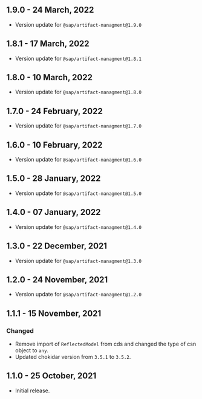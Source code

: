 ## 1.9.0 - 24 March, 2022
* Version update for `@sap/artifact-managment@1.9.0`
## 1.8.1 - 17 March, 2022
* Version update for `@sap/artifact-managment@1.8.1`
## 1.8.0 - 10 March, 2022
* Version update for `@sap/artifact-managment@1.8.0`
## 1.7.0 - 24 February, 2022
* Version update for `@sap/artifact-managment@1.7.0`
## 1.6.0 - 10 February, 2022
* Version update for `@sap/artifact-managment@1.6.0`
## 1.5.0 - 28 January, 2022
* Version update for `@sap/artifact-managment@1.5.0`
## 1.4.0 - 07 January, 2022
* Version update for `@sap/artifact-managment@1.4.0`
## 1.3.0 - 22 December, 2021
* Version update for `@sap/artifact-managment@1.3.0`
## 1.2.0 - 24 November, 2021
* Version update for `@sap/artifact-managment@1.2.0`
## 1.1.1 - 15 November, 2021
### Changed
* Remove import of `ReflectedModel` from cds and changed the type of csn object to `any`.
* Updated chokidar version from `3.5.1` to `3.5.2`.

## 1.1.0 - 25 October, 2021
* Initial release.
